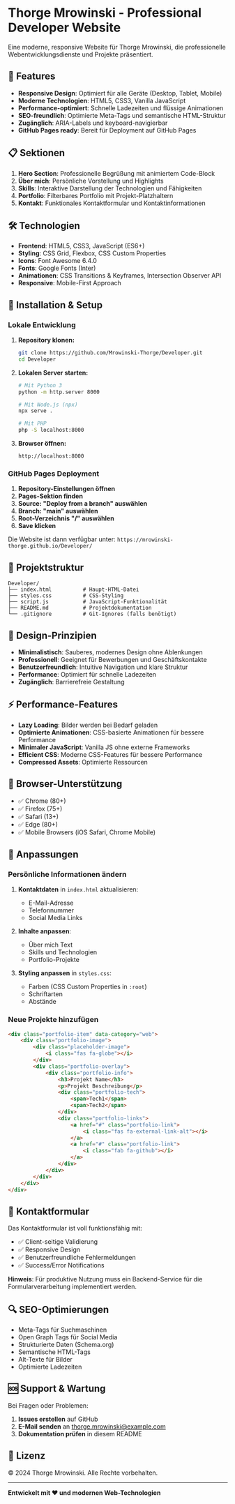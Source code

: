 # Thorge Mrowinski - Professional Developer Website

Eine moderne, responsive Website für Thorge Mrowinski, die professionelle Webentwicklungsdienste und Projekte präsentiert.

## 🚀 Features

- **Responsive Design**: Optimiert für alle Geräte (Desktop, Tablet, Mobile)
- **Moderne Technologien**: HTML5, CSS3, Vanilla JavaScript
- **Performance-optimiert**: Schnelle Ladezeiten und flüssige Animationen
- **SEO-freundlich**: Optimierte Meta-Tags und semantische HTML-Struktur
- **Zugänglich**: ARIA-Labels und keyboard-navigierbar
- **GitHub Pages ready**: Bereit für Deployment auf GitHub Pages

## 📋 Sektionen

1. **Hero Section**: Professionelle Begrüßung mit animiertem Code-Block
2. **Über mich**: Persönliche Vorstellung und Highlights
3. **Skills**: Interaktive Darstellung der Technologien und Fähigkeiten
4. **Portfolio**: Filterbares Portfolio mit Projekt-Platzhaltern
5. **Kontakt**: Funktionales Kontaktformular und Kontaktinformationen

## 🛠️ Technologien

- **Frontend**: HTML5, CSS3, JavaScript (ES6+)
- **Styling**: CSS Grid, Flexbox, CSS Custom Properties
- **Icons**: Font Awesome 6.4.0
- **Fonts**: Google Fonts (Inter)
- **Animationen**: CSS Transitions & Keyframes, Intersection Observer API
- **Responsive**: Mobile-First Approach

## 🚀 Installation & Setup

### Lokale Entwicklung

1. **Repository klonen:**
   ```bash
   git clone https://github.com/Mrowinski-Thorge/Developer.git
   cd Developer
   ```

2. **Lokalen Server starten:**
   ```bash
   # Mit Python 3
   python -m http.server 8000
   
   # Mit Node.js (npx)
   npx serve .
   
   # Mit PHP
   php -S localhost:8000
   ```

3. **Browser öffnen:**
   ```
   http://localhost:8000
   ```

### GitHub Pages Deployment

1. **Repository-Einstellungen öffnen**
2. **Pages-Sektion finden**
3. **Source: "Deploy from a branch" auswählen**
4. **Branch: "main" auswählen**
5. **Root-Verzeichnis "/" auswählen**
6. **Save klicken**

Die Website ist dann verfügbar unter: `https://mrowinski-thorge.github.io/Developer/`

## 📁 Projektstruktur

```
Developer/
├── index.html          # Haupt-HTML-Datei
├── styles.css          # CSS-Styling
├── script.js           # JavaScript-Funktionalität
├── README.md           # Projektdokumentation
└── .gitignore          # Git-Ignores (falls benötigt)
```

## 🎨 Design-Prinzipien

- **Minimalistisch**: Sauberes, modernes Design ohne Ablenkungen
- **Professionell**: Geeignet für Bewerbungen und Geschäftskontakte
- **Benutzerfreundlich**: Intuitive Navigation und klare Struktur
- **Performance**: Optimiert für schnelle Ladezeiten
- **Zugänglich**: Barrierefreie Gestaltung

## ⚡ Performance-Features

- **Lazy Loading**: Bilder werden bei Bedarf geladen
- **Optimierte Animationen**: CSS-basierte Animationen für bessere Performance
- **Minimaler JavaScript**: Vanilla JS ohne externe Frameworks
- **Efficient CSS**: Moderne CSS-Features für bessere Performance
- **Compressed Assets**: Optimierte Ressourcen

## 📱 Browser-Unterstützung

- ✅ Chrome (80+)
- ✅ Firefox (75+)
- ✅ Safari (13+)
- ✅ Edge (80+)
- ✅ Mobile Browsers (iOS Safari, Chrome Mobile)

## 🔧 Anpassungen

### Persönliche Informationen ändern

1. **Kontaktdaten** in `index.html` aktualisieren:
   - E-Mail-Adresse
   - Telefonnummer
   - Social Media Links

2. **Inhalte anpassen**:
   - Über mich Text
   - Skills und Technologien
   - Portfolio-Projekte

3. **Styling anpassen** in `styles.css`:
   - Farben (CSS Custom Properties in `:root`)
   - Schriftarten
   - Abstände

### Neue Projekte hinzufügen

```html
<div class="portfolio-item" data-category="web">
    <div class="portfolio-image">
        <div class="placeholder-image">
            <i class="fas fa-globe"></i>
        </div>
        <div class="portfolio-overlay">
            <div class="portfolio-info">
                <h3>Projekt Name</h3>
                <p>Projekt Beschreibung</p>
                <div class="portfolio-tech">
                    <span>Tech1</span>
                    <span>Tech2</span>
                </div>
                <div class="portfolio-links">
                    <a href="#" class="portfolio-link">
                        <i class="fas fa-external-link-alt"></i>
                    </a>
                    <a href="#" class="portfolio-link">
                        <i class="fab fa-github"></i>
                    </a>
                </div>
            </div>
        </div>
    </div>
</div>
```

## 📧 Kontaktformular

Das Kontaktformular ist voll funktionsfähig mit:
- ✅ Client-seitige Validierung
- ✅ Responsive Design
- ✅ Benutzerfreundliche Fehlermeldungen
- ✅ Success/Error Notifications

**Hinweis**: Für produktive Nutzung muss ein Backend-Service für die Formularverarbeitung implementiert werden.

## 🔍 SEO-Optimierungen

- Meta-Tags für Suchmaschinen
- Open Graph Tags für Social Media
- Strukturierte Daten (Schema.org)
- Semantische HTML-Tags
- Alt-Texte für Bilder
- Optimierte Ladezeiten

## 🆘 Support & Wartung

Bei Fragen oder Problemen:

1. **Issues erstellen** auf GitHub
2. **E-Mail senden** an thorge.mrowinski@example.com
3. **Dokumentation prüfen** in diesem README

## 📄 Lizenz

© 2024 Thorge Mrowinski. Alle Rechte vorbehalten.

---

**Entwickelt mit ❤️ und modernen Web-Technologien**
